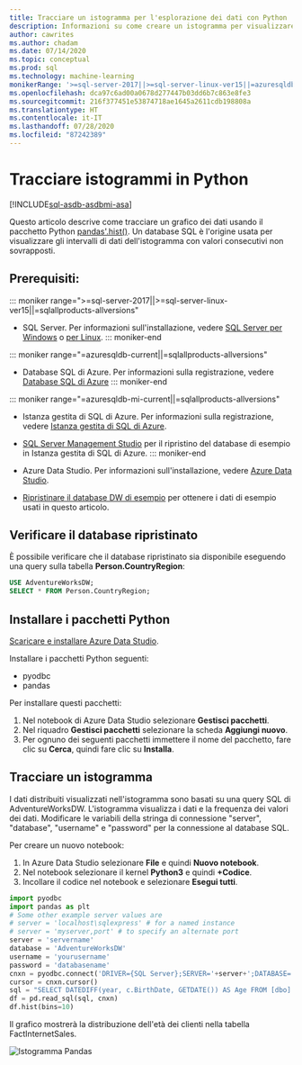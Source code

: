 ```yaml
---
title: Tracciare un istogramma per l'esplorazione dei dati con Python
description: Informazioni su come creare un istogramma per visualizzare i dati usando Python.
author: cawrites
ms.author: chadam
ms.date: 07/14/2020
ms.topic: conceptual
ms.prod: sql
ms.technology: machine-learning
monikerRange: '>=sql-server-2017||>=sql-server-linux-ver15||=azuresqldb-mi-current||=azuresqldb-current||=sqlallproducts-allversions'
ms.openlocfilehash: dca97c6ad00a0678d277447b03dd6b7c863e8fe3
ms.sourcegitcommit: 216f377451e53874718ae1645a2611cdb198808a
ms.translationtype: HT
ms.contentlocale: it-IT
ms.lasthandoff: 07/28/2020
ms.locfileid: "87242389"
---
```

# <a name="plot-histograms-in-python"></a>Tracciare istogrammi in Python 
[!INCLUDE[sql-asdb-asdbmi-asa](../../includes/applies-to-version/sql-asdb-asdbmi-asa.md)]

Questo articolo descrive come tracciare un grafico dei dati usando il pacchetto Python [pandas'.hist()](https://pandas.pydata.org/pandas-docs/stable/reference/api/pandas.DataFrame.hist.html). Un database SQL è l'origine usata per visualizzare gli intervalli di dati dell'istogramma con valori consecutivi non sovrapposti.

## <a name="prerequisites"></a>Prerequisiti:

::: moniker range=">=sql-server-2017||>=sql-server-linux-ver15||=sqlallproducts-allversions"
* SQL Server. Per informazioni sull'installazione, vedere [SQL Server per Windows](../../database-engine/install-windows/install-sql-server.md) o [per Linux](../../linux/sql-server-linux-overview.md).
::: moniker-end

::: moniker range="=azuresqldb-current||=sqlallproducts-allversions"
* Database SQL di Azure. Per informazioni sulla registrazione, vedere [Database SQL di Azure](https://docs.microsoft.com/azure/sql-database/sql-database-get-started-portal)
::: moniker-end

::: moniker range="=azuresqldb-mi-current||=sqlallproducts-allversions"
* Istanza gestita di SQL di Azure. Per informazioni sulla registrazione, vedere [Istanza gestita di SQL di Azure](https://docs.microsoft.com/azure/azure-sql/managed-instance/instance-create-quickstart).

* [SQL Server Management Studio](../../ssms/download-sql-server-management-studio-ssms.md) per il ripristino del database di esempio in Istanza gestita di SQL di Azure.
::: moniker-end

* Azure Data Studio. Per informazioni sull'installazione, vedere [Azure Data Studio](../../azure-data-studio/what-is.md).

* [Ripristinare il database DW di esempio](../../samples/adventureworks-install-configure.md) per ottenere i dati di esempio usati in questo articolo.

## <a name="verify-restored-database"></a>Verificare il database ripristinato

È possibile verificare che il database ripristinato sia disponibile eseguendo una query sulla tabella **Person.CountryRegion**:
```sql
USE AdventureWorksDW;
SELECT * FROM Person.CountryRegion;
```
  
## <a name="install-python-packages"></a>Installare i pacchetti Python

[Scaricare e installare Azure Data Studio](../../azure-data-studio/download-azure-data-studio.md).

Installare i pacchetti Python seguenti:
  * pyodbc
  * pandas

  Per installare questi pacchetti:

  1. Nel notebook di Azure Data Studio selezionare **Gestisci pacchetti**.
  2. Nel riquadro **Gestisci pacchetti** selezionare la scheda **Aggiungi nuovo**.
  3. Per ognuno dei seguenti pacchetti immettere il nome del pacchetto, fare clic su **Cerca**, quindi fare clic su **Installa**.

## <a name="plot-histogram"></a>Tracciare un istogramma

I dati distribuiti visualizzati nell'istogramma sono basati su una query SQL di AdventureWorksDW. L'istogramma visualizza i dati e la frequenza dei valori dei dati. Modificare le variabili della stringa di connessione "server", "database", "username" e "password" per la connessione al database SQL.

Per creare un nuovo notebook:

1. In Azure Data Studio selezionare **File** e quindi **Nuovo notebook**.
2. Nel notebook selezionare il kernel **Python3** e quindi **+Codice**.
3. Incollare il codice nel notebook e selezionare **Esegui tutti**.

```python
import pyodbc 
import pandas as plt
# Some other example server values are
# server = 'localhost\sqlexpress' # for a named instance
# server = 'myserver,port' # to specify an alternate port
server = 'servername' 
database = 'AdventureWorksDW' 
username = 'yourusername' 
password = 'databasename'  
cnxn = pyodbc.connect('DRIVER={SQL Server};SERVER='+server+';DATABASE='+database+';UID='+username+';PWD='+ password)
cursor = cnxn.cursor()
sql = "SELECT DATEDIFF(year, c.BirthDate, GETDATE()) AS Age FROM [dbo].[FactInternetSales] s INNER JOIN dbo.DimCustomer c ON s.CustomerKey = c.CustomerKey"
df = pd.read_sql(sql, cnxn)
df.hist(bins=10)
```

Il grafico mostrerà la distribuzione dell'età dei clienti nella tabella FactInternetSales.

![Istogramma Pandas](./media/python-histogram.png)


